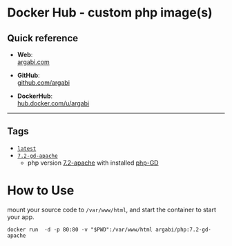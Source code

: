# Docker Hub - custom php image(s)

## Quick reference
-	**Web**:  
	[argabi.com](http://argabi.com)

-	**GitHub**:  
	[github.com/argabi](https://github.com/argabi)

-	**DockerHub**:  
	[hub.docker.com/u/argabi](https://hub.docker.com/u/argabi)
<hr>

## Tags

-	[`latest`](https://github.com/argabi/DockerHub-php)
-	[`7.2-gd-apache`](https://github.com/argabi/DockerHub-php/tree/7.2-gd-apache) 
    - php version [7.2-apache](https://hub.docker.com/layers/php/library/php/7.2-apache/images/sha256-25417b6c9c2e1a52b551ba89087f4d07c216f58784773c9e7a1710a1f6e2b4a1) with installed [php-GD](https://www.php.net/manual/en/book.image.php)


# How to Use
mount your source code to `/var/www/html`, and start the container to start your app. 
```
docker run  -d -p 80:80 -v "$PWD":/var/www/html argabi/php:7.2-gd-apache
```